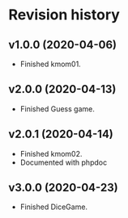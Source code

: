 Revision history
================

v1.0.0 (2020-04-06)
------------------------

* Finished kmom01.

v2.0.0 (2020-04-13)
------------------------

* Finished Guess game.

v2.0.1 (2020-04-14)
------------------------

* Finished kmom02.
* Documented with phpdoc

v3.0.0 (2020-04-23)
------------------------

* Finished DiceGame.
